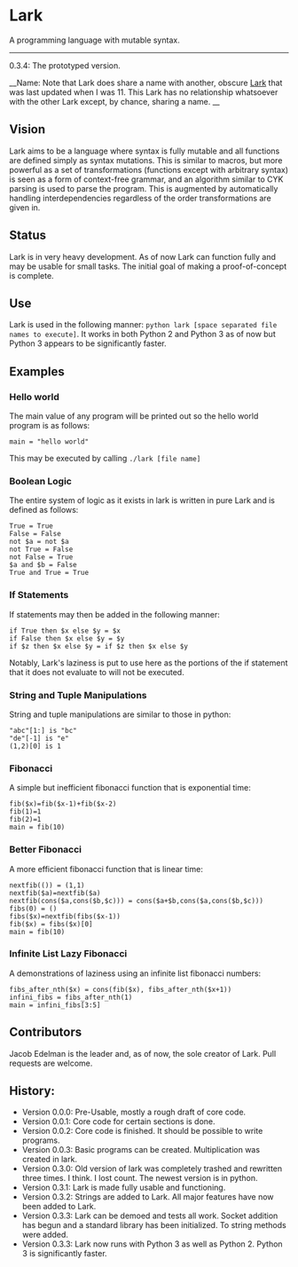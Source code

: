 # Lark
A programming language with mutable syntax.
______
0.3.4: The prototyped version.

__Name: Note that Lark does share a name with another, obscure
[Lark](https://github.com/munificent/lark) that was last updated when I was 11.
This Lark has no relationship whatsoever with the other Lark except, by chance,
sharing a name. __

## Vision
Lark aims to be a language where syntax is fully mutable and all functions are defined simply as syntax mutations. This is similar to macros, but more powerful as a set of transformations (functions except with arbitrary syntax) is seen as a form of context-free grammar, and an algorithm similar to CYK parsing is used to parse the program. This is augmented by automatically handling interdependencies regardless of the order transformations are given in.

## Status
Lark is in very heavy development. As of now Lark can function fully and may be
usable for small tasks. The initial goal of making a proof-of-concept is
complete.

## Use
Lark is used in the following manner: `python lark [space separated file names
to execute]`. It works in both Python 2 and Python 3 as of now but Python 3 appears
to be significantly faster.

## Examples

### Hello world
The main value of any program will be printed out so the hello world program is as follows:
```
main = "hello world"
```
This may be executed by calling `./lark [file name]`

### Boolean Logic
The entire system of logic as it exists in lark is written in pure Lark and is defined as follows:
```
True = True
False = False
not $a = not $a
not True = False
not False = True
$a and $b = False
True and True = True
```
### If Statements
If statements may then be added in the following manner:
```
if True then $x else $y = $x
if False then $x else $y = $y
if $z then $x else $y = if $z then $x else $y
```
Notably, Lark's laziness is put to use here as the portions of the if statement that it does not evaluate to will not be executed.

### String and Tuple Manipulations
String and tuple manipulations are similar to those in python:
```
"abc"[1:] is "bc"
"de"[-1] is "e"
(1,2)[0] is 1
```

### Fibonacci
A simple but inefficient fibonacci function that is exponential time:
```
fib($x)=fib($x-1)+fib($x-2)
fib(1)=1
fib(2)=1
main = fib(10)
```

### Better Fibonacci
A more efficient fibonacci function that is linear time:
```
nextfib(()) = (1,1)
nextfib($a)=nextfib($a)
nextfib(cons($a,cons($b,$c))) = cons($a+$b,cons($a,cons($b,$c)))
fibs(0) = ()
fibs($x)=nextfib(fibs($x-1))
fib($x) = fibs($x)[0]
main = fib(10)
```

### Infinite List Lazy Fibonacci
A demonstrations of laziness using an infinite list fibonacci numbers:
```
fibs_after_nth($x) = cons(fib($x), fibs_after_nth($x+1))
infini_fibs = fibs_after_nth(1)
main = infini_fibs[3:5]
```

## Contributors
Jacob Edelman is the leader and, as of now, the sole creator of Lark. Pull requests are welcome.


## History:
- Version 0.0.0: Pre-Usable, mostly a rough draft of core code.
- Version 0.0.1: Core code for certain sections is done.
- Version 0.0.2: Core code is finished. It should be possible to write programs.
- Version 0.0.3: Basic programs can be created. Multiplication was created in
lark.
- Version 0.3.0: Old version of lark was completely trashed and rewritten three
times. I think. I lost count. The newest version is in python.
- Version 0.3.1: Lark is made fully usable and functioning.
- Version 0.3.2: Strings are added to Lark. All major features have now been
added to Lark.
- Version 0.3.3: Lark can be demoed and tests all work. Socket addition has
begun and a standard library has been initialized. To string methods were added.
- Version 0.3.3: Lark now runs with Python 3 as well as Python 2. Python 3 is
significantly faster.

